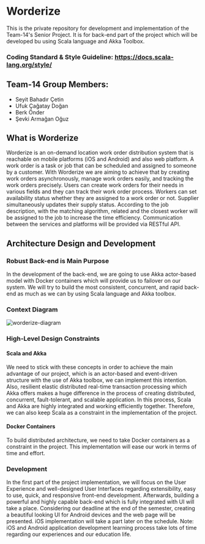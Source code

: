 # Worderize
This is the private repository for development and implementation of the Team-14's Senior Project. It is for back-end part of the project which will be developed bu using Scala language and Akka Toolbox.

### Coding Standard & Style Guideline: https://docs.scala-lang.org/style/

## Team-14 Group Members: 
- Seyit Bahadır Çetin
- Ufuk Çağatay Doğan
- Berk Önder
- Şevki Armağan Oğuz

## What is Worderize
Worderize is an on-demand location work order distribution system that is reachable on mobile platforms (iOS and Android) and also web platform. A work order is a task or job that can be scheduled and assigned to someone by a customer. With Worderize we are aiming to achieve that by creating work orders asynchronously, manage work orders easily, and tracking the work orders precisely. Users can create work orders for their needs in various fields and they can track their work order process. Workers can set availability status whether they are assigned to a work order or not. Supplier simultaneously updates their supply status. According to the job description, with the matching algorithm, related and the closest worker will be assigned to the job to increase the time efficiency. Communication between the services and platforms will be provided via RESTful API.

## Architecture Design and Development
### Robust Back-end is Main Purpose
In the development of the back-end, we are going to use Akka actor-based model with Docker containers which will provide us to failover on our system. We will try to build the most consistent, concurrent, and rapid back-end as much as we can by using Scala language and Akka toolbox. 

### Context Diagram
![worderize-diagram](https://user-images.githubusercontent.com/34353055/102684895-77ece300-41ed-11eb-9082-e087ed09bac8.png)

### High-Level Design Constraints

#### Scala and Akka
We need to stick with these concepts in order to achieve the main advantage of our project, which is an actor-based and event-driven structure with the use of Akka toolbox, we can implement this intention. Also, resilient elastic distributed real-time transaction processing which Akka offers makes a huge difference in the process of creating distributed, concurrent, fault-tolerant, and scalable application. In this process, Scala and Akka are highly integrated and working efficiently together. Therefore, we can also keep Scala as a constraint in the implementation of the project.    

#### Docker Containers
To build distributed architecture, we need to take Docker containers as a constraint in the project. This implementation will ease our work in terms of time and effort.

### Development
In the first part of the project implementation, we will focus on the User Experience and well-designed User Interfaces regarding extensibility, easy to use, quick, and responsive front-end development. Afterwards, building a powerful and highly capable back-end which is fully integrated with UI will take a place. Considering our deadline at the end of the semester, creating a beautiful looking UI for Android devices and the web page will be presented. iOS implementation will take a part later on the schedule.
Note: iOS and Android application development learning process take lots of time regarding our experiences and our education life.
